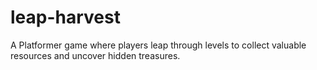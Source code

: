 # leap-harvest
A Platformer game where players leap through levels to collect valuable resources and uncover hidden treasures.
